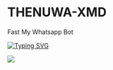 # THENUWA-XMD
Fast My Whatsapp Bot

<a href="https://git.io/typing-svg">
  <img src="https://readme-typing-svg.demolab.com?font=Black+Ops+One&size=100&pause=1000&color=008000&highlight=#ff0000&center=true&width=1000&height=200&lines=THENUWA+XMD+V1" alt="Typing SVG" />
</a>

<a><img src='https://files.catbox.moe/jgnhg4.jpg'/></a>
